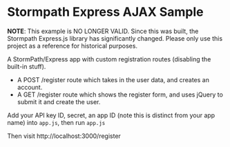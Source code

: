 # Stormpath Express AJAX Sample

**NOTE**: This example is NO LONGER VALID. Since this was built, the Stormpath
Express.js library has significantly changed. Please only use this project as a
reference for historical purposes.

A StormPath/Express app with custom registration routes (disabling the built-in stuff).

 - A POST /register route which takes in the user data, and creates an account.
 - A GET /register route which shows the register form, and uses jQuery to submit it and create the user.

Add your API key ID, secret, an app ID (note this is distinct from your app name) into `app.js`, then run `app.js`

Then visit http://localhost:3000/register
